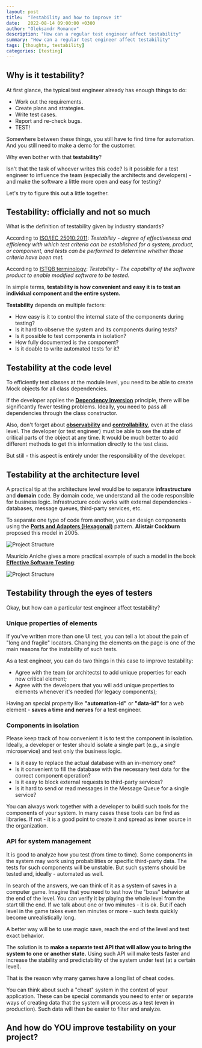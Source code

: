 ```yaml
---
layout: post
title:  "Testability and how to improve it"
date:   2022-08-14 09:00:00 +0300
author: "Oleksandr Romanov"
description: "How can a regular test engineer affect testability"
summary: "How can a regular test engineer affect testability"
tags: [thoughts, testability]
categories: [testing]
---
```


## Why is it testability?
At first glance, the typical test engineer already has enough things to do:
- Work out the requirements.
- Create plans and strategies.
- Write test cases.
- Report and re-check bugs.
- TEST!

Somewhere between these things, you still have to find time for automation. And you still need to make a demo for the customer.  

Why even bother with that **testability**?  

Isn't that the task of whoever writes this code? Is it possible for a test engineer to influence the team (especially the architects and developers) - and make the software a little more open and easy for testing?  

Let's try to figure this out a little together.

## Testability: officially and not so much
What is the definition of testability given by industry standards?

According to [ISO/IEC 25010:2011](https://www.iso.org/obp/ui/#iso:std:iso-iec:25010:ed-1:v1:en):
*Testability - degree of effectiveness and efficiency with which test criteria can be established for a system, product, or component, and tests can be performed to determine whether those criteria have been met.*

According to [ISTQB terminology](https://glossary.istqb.org/en/term/testability-3):
*Testability - The capability of the software product to enable modified software to be tested.*

In simple terms, **testability is how convenient and easy it is to test an individual component and the entire system.**

**Testability** depends on multiple factors:  

* How easy is it to control the internal state of the components during testing?
* Is it hard to observe the system and its components during tests?
* Is it possible to test components in isolation?
* How fully documented is the component?
* Is it doable to write automated tests for it?

## Testability at the code level
To efficiently test classes at the module level, you need to be able to create Mock objects for all class dependencies.

If the developer applies the [**Dependency Inversion**](https://en.wikipedia.org/wiki/Dependency_inversion_principle) principle, there will be significantly fewer testing problems. Ideally, you need to pass all dependencies through the class constructor.

Also, don't forget about [**observability**](https://en.wikipedia.org/wiki/Observability) and [**controllability**](https://en.wikipedia.org/wiki/Controllability), even at the class level. The developer (or test engineer) must be able to see the state of critical parts of the object at any time. It would be much better to add different methods to get this information directly to the test class.  

But still - this aspect is entirely under the responsibility of the developer.  

## Testability at the architecture level
A practical tip at the architecture level would be to separate **infrastructure** and **domain** code. By domain code, we understand all the code responsible for business logic. Infrastructure code works with external dependencies - databases, message queues, third-party services, etc.  

To separate one type of code from another, you can design components using the **[Ports and Adapters (Hexagonal)](https://en.wikipedia.org/wiki/Hexagonal_architecture_(software))** pattern. **Alistair Cockburn** proposed this model in 2005.

![Project Structure](/img/20220814/portadapters.png)

Maurício Aniche gives a more practical example of such a model in the book **[Effective Software Testing](https://www.manning.com/books/effective-software-testing)**:

![Project Structure](/img/20220814/portsexplained.png)

## Testability through the eyes of testers
Okay, but how can a particular test engineer affect testability?

### Unique properties of elements
If you've written more than one UI test, you can tell a lot about the pain of "long and fragile" locators. Changing the elements on the page is one of the main reasons for the instability of such tests.

As a test engineer, you can do two things in this case to improve testability:

- Agree with the team (or architects) to add unique properties for each new critical element;
- Agree with the developers that you will add unique properties to elements whenever it's needed (for legacy components);

Having an special property like **"automation-id"** or **"data-id"** for a web element - **saves a time and nerves** for a test engineer. 

### Components in isolation
Please keep track of how convenient it is to test the component in isolation. Ideally, a developer or tester should isolate a single part (e.g., a single microservice) and test only the business logic.

* Is it easy to replace the actual database with an in-memory one?
* Is it convenient to fill the database with the necessary test data for the correct component operation?
* Is it easy to block external requests to third-party services?
* Is it hard to send or read messages in the Message Queue for a single service?

You can always work together with a developer to build such tools for the components of your system. In many cases these tools can be find as libraries. If not - it is a good point to create it and spread as inner source in the organization.  

### API for system management
It is good to analyze how you test (from time to time). Some components in the system may work using probabilities or specific third-party data. The tests for such components will be unstable. But such systems should be tested and, ideally - automated as well. 

In search of the answers, we can think of it as a system of saves in a computer game. 
Imagine that you need to test how the "boss" behavior at the end of the level. You can verify it by playing the whole level from the start till the end. If we talk about one or two minutes - it is ok. But if each level in the game takes even ten minutes or more - such tests quickly become unrealistically long.  

A better way will be to use magic save, reach the end of the level and test exact behavior.  

The solution is to **make a separate test API that will allow you to bring the system to one or another state.** Using such API will make tests faster and increase the stability and predictability of the system under test (at a certain level).  

That is the reason why many games have a long list of cheat codes. 

You can think about such a "cheat" system in the context of your application. These can be special commands you need to enter or separate ways of creating data that the system will process as a test (even in production). Such data will then be easier to filter and analyze.

## And how do YOU improve testability on your project?